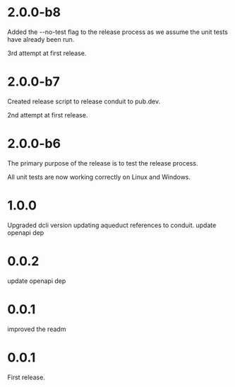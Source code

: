 # 2.0.0-b8
Added the --no-test flag to the release process as we assume the unit tests have already been run.

3rd attempt at first release.

# 2.0.0-b7
Created release script to release conduit to pub.dev.

2nd attempt at first release.

# 2.0.0-b6

The primary purpose of the release is to test the release process.

All unit tests are now working correctly on Linux and Windows.

# 1.0.0
Upgraded dcli version
updating aqueduct references to conduit.
update openapi dep

# 0.0.2
update openapi dep

# 0.0.1
improved the readm

# 0.0.1
First release.

